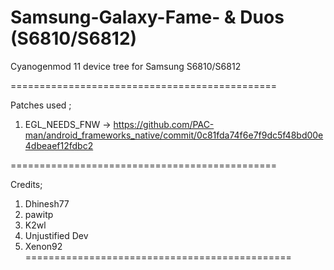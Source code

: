 Samsung-Galaxy-Fame- & Duos (S6810/S6812)
==============================================

Cyanogenmod 11 device tree for Samsung S6810/S6812

==============================================

Patches used ;

1.  EGL_NEEDS_FNW -> https://github.com/PAC-man/android_frameworks_native/commit/0c81fda74f6e7f9dc5f48bd00e4dbeaef12fdbc2

==============================================


Credits; 

1. Dhinesh77
2. pawitp
3. K2wl
4. Unjustified Dev
5. Xenon92
==============================================

